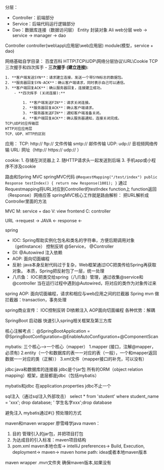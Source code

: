 分层：
 - Controller：前端部分
 - Service：后端代码运行逻辑部分
 - Dao：数据库连接（数据访问层）
Entity 封装对象
Ali web分层
	web -> service -> manager -> dao

Controller
	controller(web\app\应用层\web应用层)
module(模型，service + dao)

网络基础自学目录：
	百度百科
	HTTP\TCP\UDP\网络分层协议\URL\Cookie
	TCP三次握手和四次挥手
		- **三次握手 (建立连接):**
    
    1. **客户端发送SYN**：请求建立连接，发送一个带SYN标志的数据包。
    2. **服务器回复SYN-ACK**：确认客户端请求，同时表示自己可以通信。
    3. **客户端回复ACK**：确认服务器回复，连接建立成功。
		- **四次挥手 (关闭连接):**
		    
		    1. **客户端发送FIN**：请求关闭连接。
		    2. **服务器回复ACK**：确认客户端请求。
		    3. **服务器发送FIN**：通知客户端准备关闭。
		    4. **客户端回复ACK**：确认服务器通知，连接关闭完成。
	TCP\UDP对应传输层
	HTTP对应应用层
	TCP、UDP、HTTP的区别

应用：
	TCP: http://      ftp:// 文件传输     smtp:// 邮件传输
	UDP: udp:// 音视频网络传输
	URL: 网址（http:// https:// udp:// ）

cookie:
	1. 存储在浏览器上
	2. 随HTTP请求头一起发送到后端
	3. 手机app或小程序不涉及cookie

路由和Spring MVC
    springMVC代码
    ```
	   @RequestMapping("/test/index")
	   public Response testIndex() {
		   return new Response(1001);
	   }
	```
	通过Requestmapping将URL对应到Controller的testIndex function上
	function返回（Response）网络应答
	springMVC核心工作就是路由解析： 把URL解析成Controller里面的方法

MVC
M: service + dao
V: view frontend
C: controller

URL ->request -> JAVA
     <- response <-

spring
- IOC: 
	  Spring帮助实例化包名和类名的字符串，方便后期调用对象（getInstance）
	  控制反转
	  @Service， @Controller
- DI: 
	 @Autowired
	 注入依赖
- AOP: 
	 面向切面编程
- 反射: java本身反射代码过于复杂，Web框架通过IOC把类传给Spring再获取对象。
	  本质，Spring把反射包了一层，统一处理
- 八爪鱼：
	 IOC把类交给spring（八爪鱼）管理，通过收集@service和@controller
	 当在运行过程中遇到@Autowired，将对应的类作为对象传过来


spring AOP: 面向切面编程，请求和相应与web应用之间的拦截器
Spring mvn 做拦截器：transaction，事务处理

spring商业宣传：
	IOC控制反转
	DI依赖注入
	AOP面向切面编程
	各种优势：解耦

SpringBoot 启动器
	快速引入spring相关框架及第三方库

核心注解考点：
	@SpringBootApplication = @SpringBootConfiguration+@EnableAutoConfiguration+@ComponentScan

mybatis: 三个核心—>一个核心（mapper）
1.mapper (接口，注解@mapper，必须有)
2.entity（一个和数据库的表一一对应的表（一般），一个和mapper返回数据一一对应的类（正解））
3.xml文件（mapper接口的补充，可以没有）

jdbc:java和数据库的连接器
jdbc是个jar包
所有的ORM（object relation mapping）框架，底层都是jdbc（包括mybatis）

mybatis和jdbc 在application.properties
jdbc不止一个

sql注入（通过sql注入外部攻击）
select * from 'student' where student_name = 'xxx'; drop database; '
学生名字xxx';drop database

避免注入
mybatis通过#{} 预处理的方式

maven和maven wrapper
廖雪峰学java
maven：
1. 目的 管理引入的jar包，并把项目打包
2. 为达成目的引入标准：maven项目结构
3. pom.xml
maven本地仓库->
intelliJ preferences->
Build, Execution, deployment->
maven->
maven home path: idea或者本地maven版本

maven wrapper
.mvn文件夹
确保maven版本,如果没有